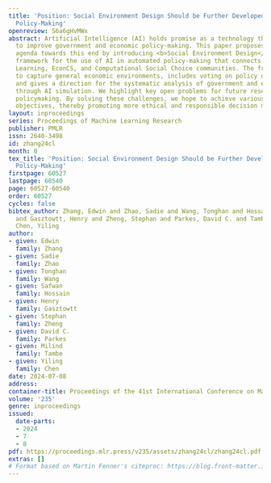 ```yaml
---
title: 'Position: Social Environment Design Should be Further Developed for AI-based
  Policy-Making'
openreview: S6a6gHvMWx
abstract: Artificial Intelligence (AI) holds promise as a technology that can be used
  to improve government and economic policy-making. This paper proposes a new research
  agenda towards this end by introducing <b>Social Environment Design</b>, a general
  framework for the use of AI in automated policy-making that connects with the Reinforcement
  Learning, EconCS, and Computational Social Choice communities. The framework seeks
  to capture general economic environments, includes voting on policy objectives,
  and gives a direction for the systematic analysis of government and economic policy
  through AI simulation. We highlight key open problems for future research in AI-based
  policymaking. By solving these challenges, we hope to achieve various social welfare
  objectives, thereby promoting more ethical and responsible decision making.
layout: inproceedings
series: Proceedings of Machine Learning Research
publisher: PMLR
issn: 2640-3498
id: zhang24cl
month: 0
tex_title: 'Position: Social Environment Design Should be Further Developed for {AI}-based
  Policy-Making'
firstpage: 60527
lastpage: 60540
page: 60527-60540
order: 60527
cycles: false
bibtex_author: Zhang, Edwin and Zhao, Sadie and Wang, Tonghan and Hossain, Safwan
  and Gasztowtt, Henry and Zheng, Stephan and Parkes, David C. and Tambe, Milind and
  Chen, Yiling
author:
- given: Edwin
  family: Zhang
- given: Sadie
  family: Zhao
- given: Tonghan
  family: Wang
- given: Safwan
  family: Hossain
- given: Henry
  family: Gasztowtt
- given: Stephan
  family: Zheng
- given: David C.
  family: Parkes
- given: Milind
  family: Tambe
- given: Yiling
  family: Chen
date: 2024-07-08
address:
container-title: Proceedings of the 41st International Conference on Machine Learning
volume: '235'
genre: inproceedings
issued:
  date-parts:
  - 2024
  - 7
  - 8
pdf: https://proceedings.mlr.press/v235/assets/zhang24cl/zhang24cl.pdf
extras: []
# Format based on Martin Fenner's citeproc: https://blog.front-matter.io/posts/citeproc-yaml-for-bibliographies/
---
```

